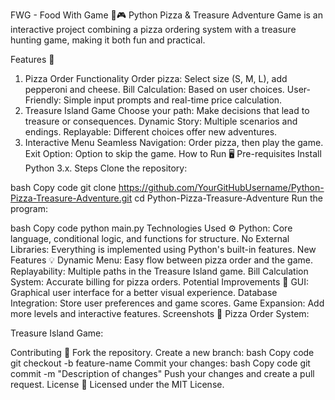 FWG - Food With Game 🍕🎮
Python Pizza & Treasure Adventure Game is an interactive project combining a pizza ordering system with a treasure hunting game, making it both fun and practical.

Features 🌟
1. Pizza Order Functionality
Order pizza: Select size (S, M, L), add pepperoni and cheese.
Bill Calculation: Based on user choices.
User-Friendly: Simple input prompts and real-time price calculation.
2. Treasure Island Game
Choose your path: Make decisions that lead to treasure or consequences.
Dynamic Story: Multiple scenarios and endings.
Replayable: Different choices offer new adventures.
3. Interactive Menu
Seamless Navigation: Order pizza, then play the game.
Exit Option: Option to skip the game.
How to Run 🖥️
Pre-requisites
Install Python 3.x.
Steps
Clone the repository:

bash
Copy code
git clone https://github.com/YourGitHubUsername/Python-Pizza-Treasure-Adventure.git
cd Python-Pizza-Treasure-Adventure
Run the program:

bash
Copy code
python main.py
Technologies Used ⚙️
Python: Core language, conditional logic, and functions for structure.
No External Libraries: Everything is implemented using Python's built-in features.
New Features 💡
Dynamic Menu: Easy flow between pizza order and the game.
Replayability: Multiple paths in the Treasure Island game.
Bill Calculation System: Accurate billing for pizza orders.
Potential Improvements 🔧
GUI: Graphical user interface for a better visual experience.
Database Integration: Store user preferences and game scores.
Game Expansion: Add more levels and interactive features.
Screenshots 📸
Pizza Order System:

Treasure Island Game:

Contributing 🤝
Fork the repository.
Create a new branch:
bash
Copy code
git checkout -b feature-name
Commit your changes:
bash
Copy code
git commit -m "Description of changes"
Push your changes and create a pull request.
License 📜
Licensed under the MIT License.
